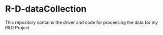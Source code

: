 # R-D-dataCollection
This repository contains the driver and code for processing the data for my R&amp;D Project
